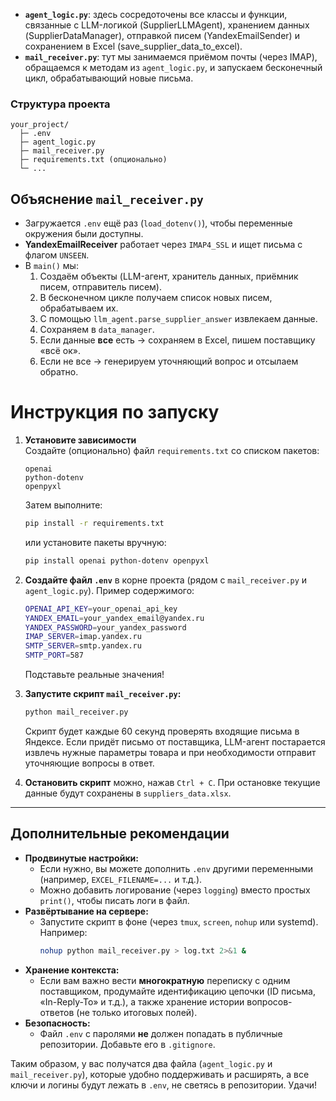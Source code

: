 - **`agent_logic.py`**: здесь сосредоточены все классы и функции, связанные с LLM-логикой (SupplierLLMAgent), хранением данных (SupplierDataManager), отправкой писем (YandexEmailSender) и сохранением в Excel (save_supplier_data_to_excel).  
- **`mail_receiver.py`**: тут мы занимаемся приёмом почты (через IMAP), обращаемся к методам из `agent_logic.py`, и запускаем бесконечный цикл, обрабатывающий новые письма.

### Структура проекта

```
your_project/
  ├─ .env
  ├─ agent_logic.py
  ├─ mail_receiver.py
  ├─ requirements.txt (опционально)
  └─ ...
```
## Объяснение `mail_receiver.py`

- Загружается `.env` ещё раз (`load_dotenv()`), чтобы переменные окружения были доступны.
- **YandexEmailReceiver** работает через `IMAP4_SSL` и ищет письма с флагом `UNSEEN`.  
- В `main()` мы:
  1. Создаём объекты (LLM-агент, хранитель данных, приёмник писем, отправитель писем).
  2. В бесконечном цикле получаем список новых писем, обрабатываем их.  
  3. С помощью `llm_agent.parse_supplier_answer` извлекаем данные.  
  4. Сохраняем в `data_manager`.  
  5. Если данные **все** есть → сохраняем в Excel, пишем поставщику «всё ок».  
  6. Если не все → генерируем уточняющий вопрос и отсылаем обратно.

# Инструкция по запуску

1. **Установите зависимости**  
   Создайте (опционально) файл `requirements.txt` со списком пакетов:
   ```
   openai
   python-dotenv
   openpyxl
   ```
   Затем выполните:
   ```bash
   pip install -r requirements.txt
   ```
   или установите пакеты вручную:
   ```bash
   pip install openai python-dotenv openpyxl
   ```

2. **Создайте файл `.env`** в корне проекта (рядом с `mail_receiver.py` и `agent_logic.py`). Пример содержимого:
   ```bash
   OPENAI_API_KEY=your_openai_api_key
   YANDEX_EMAIL=your_yandex_email@yandex.ru
   YANDEX_PASSWORD=your_yandex_password
   IMAP_SERVER=imap.yandex.ru
   SMTP_SERVER=smtp.yandex.ru
   SMTP_PORT=587
   ```
   Подставьте реальные значения!

3. **Запустите скрипт `mail_receiver.py`:**
   ```bash
   python mail_receiver.py
   ```
   Скрипт будет каждые 60 секунд проверять входящие письма в Яндексе. Если придёт письмо от поставщика, LLM-агент постарается извлечь нужные параметры товара и при необходимости отправит уточняющие вопросы в ответ.

4. **Остановить скрипт** можно, нажав `Ctrl + C`. При остановке текущие данные будут сохранены в `suppliers_data.xlsx`.

---

## Дополнительные рекомендации

- **Продвинутые настройки:** 
  - Если нужно, вы можете дополнить `.env` другими переменными (например, `EXCEL_FILENAME=...` и т.д.).
  - Можно добавить логирование (через `logging`) вместо простых `print()`, чтобы писать логи в файл.
- **Развёртывание на сервере:**
  - Запустите скрипт в фоне (через `tmux`, `screen`, `nohup` или systemd). Например:
    ```bash
    nohup python mail_receiver.py > log.txt 2>&1 &
    ```
- **Хранение контекста:** 
  - Если вам важно вести **многократную** переписку с одним поставщиком, продумайте идентификацию цепочки (ID письма, «In-Reply-To» и т.д.), а также хранение истории вопросов-ответов (не только итоговых полей).
- **Безопасность:** 
  - Файл `.env` с паролями **не** должен попадать в публичные репозитории. Добавьте его в `.gitignore`.

Таким образом, у вас получатся два файла (`agent_logic.py` и `mail_receiver.py`), которые удобно поддерживать и расширять, а все ключи и логины будут лежать в `.env`, не светясь в репозитории. Удачи!
